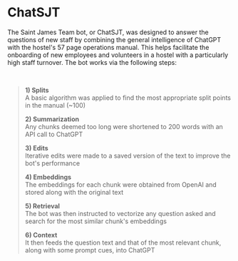 # ChatSJT

The Saint James Team bot, or ChatSJT, was designed to answer the questions of new staff by combining the general intelligence of ChatGPT with the hostel's 57 page operations manual. This helps facilitate the onboarding of new employees and volunteers in a hostel with a particularly high staff turnover. The bot works via the following steps:

</br>

>  **1) Splits**  
>     A basic algorithm was applied to find the most appropriate split points in the manual (~100)
> 
>  **2) Summarization**  
>     Any chunks deemed too long were shortened to 200 words with an API call to ChatGPT
> 
>  **3) Edits**  
>     Iterative edits were made to a saved version of the text to improve the bot's performance
> 
>  **4) Embeddings**  
>     The embeddings for each chunk were obtained from OpenAI and stored along with the original text
> 
>  **5) Retrieval**    
>     The bot was then instructed to vectorize any question asked and search for the most similar chunk's embeddings
> 
>  **6) Context**  
>     It then feeds the question text and that of the most relevant chunk, along with some prompt cues, into ChatGPT
